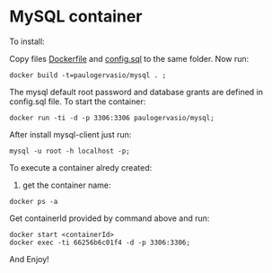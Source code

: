 # MySQL container

To install:

Copy files [Dockerfile](https://raw.githubusercontent.com/paulogervasio/docker/master/mysql/Dockerfile) and [config.sql](https://raw.githubusercontent.com/paulogervasio/docker/master/mysql/config.sql) to the same folder.
Now run:
```shell-script
docker build -t=paulogervasio/mysql . ;

```

The mysql default root password and database grants are defined in config.sql file. 
To start the container:

```shell-script
docker run -ti -d -p 3306:3306 paulogervasio/mysql;
``` 

After install mysql-client just run:
```shell-script
mysql -u root -h localhost -p;
```

To execute a container alredy created:

1) get the container name:
```
docker ps -a
```
Get containerId provided by command above and run:

```
docker start <containerId>
docker exec -ti 66256b6c01f4 -d -p 3306:3306;
```




And Enjoy!

